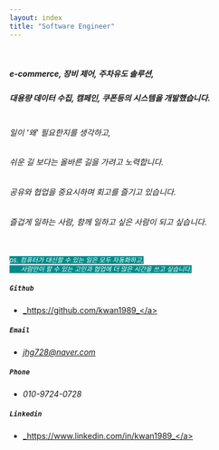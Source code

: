 ```yaml
---
layout: index
title: "Software Engineer"
---
```


<br>

#####  e-commerce, 장비 제어, 주차유도 솔루션,
#####  대용량 데이터 수집, 캠페인, 쿠폰등의 시스템을 개발했습니다.

######  <br> 일이 '왜' 필요한지를 생각하고, 
######  쉬운 길 보다는 올바른 길을 가려고 노력합니다.
######  공유와 협업을 중요시하며 회고를 즐기고 있습니다.
######  즐겁게 일하는 사람, 함께 일하고 싶은 사람이 되고 싶습니다.

<br>
    <span style="color:white; background-color:darkcyan; font-size:80%">
        <i>
            ps. 컴퓨터가 대신할 수 있는 일은 모두 자동화하고,<br/>
            <span style="padding-left: 20px;">사람만이 할 수 있는 고민과 협업에 더 많은 시간을 쓰고 싶습니다.</span><br/>
        </i>
    </span>

##### `Github`
* <a href="https://github.com/kwan1989">_https://github.com/kwan1989_</a>

##### `Email`
* <a href="jhg728@naver.com">_jhg728@naver.com_</a>

##### `Phone`

* _010-9724-0728_

##### `Linkedin`
* <a href="https://www.linkedin.com/in/kwan1989">_https://www.linkedin.com/in/kwan1989_</a>

